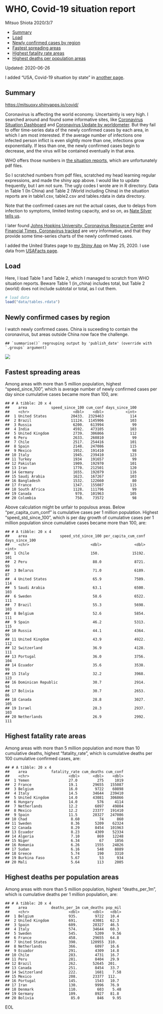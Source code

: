 WHO, Covid-19 situation report
================
Mitsuo Shiota
2020/3/7

  - [Summary](#summary)
  - [Load](#load)
  - [Newly confirmed cases by region](#newly-confirmed-cases-by-region)
  - [Fastest spreading areas](#fastest-spreading-areas)
  - [Highest fatality rate areas](#highest-fatality-rate-areas)
  - [Highest deaths per population
    areas](#highest-deaths-per-population-areas)

Updated: 2020-06-26

I added “USA, Covid-19 situation by state” in [another page](USA.md).

## Summary

<https://mitsuoxv.shinyapps.io/covid/>

Coronavirus is affecting the world economy. Uncertaintiy is very high. I
searched around and found some informative sites, like [Coronavirus
Situation
Dashboard](https://who.maps.arcgis.com/apps/opsdashboard/index.html#/c88e37cfc43b4ed3baf977d77e4a0667)
and [Coronavirus Update by
worldometer](https://www.worldometers.info/coronavirus/). But they fail
to offer time-series data of the newly confirmed cases by each area, in
which I am most interested. If the average number of infections one
infected person inflict is even slightly more than one, infections grow
exponentially. If less than one, the newly confirmed cases begin to
decrease, and the virus will be contained eventually in that area.

WHO offers those numbers in [the situation
reports](https://www.who.int/emergencies/diseases/novel-coronavirus-2019/situation-reports/),
which are unfortunately pdf files.

So I scratched numbers from pdf files, scratched my head learning
regular expressions, and made the shiny app above. I would like to
update frequently, but I am not sure. The ugly codes I wrote are in R
directory. Data in Table 1 (In China) and Table 2 (World including
China) in the situation reports are in table1.csv, table2.csv and
tables.rdata in data directory.

Note that the confirmed cases are not the actual cases, due to delays
from infection to symptoms, limited testing capacity, and so on, as
[Nate Silver tells
us](https://fivethirtyeight.com/features/coronavirus-case-counts-are-meaningless/).

I later found [Johns Hopkins University, Coronavirus Resource
Center](https://coronavirus.jhu.edu/) and [Financial Times, Coronavirus
tracked](https://www.ft.com/content/a26fbf7e-48f8-11ea-aeb3-955839e06441)
are very informative, and that they provide some time-series charts of
the newly confirmed cases.

I added the United States page to [my Shiny
App](https://mitsuoxv.shinyapps.io/covid/) on May 25, 2020. I use data
from [USAFacts
page](https://usafacts.org/visualizations/coronavirus-covid-19-spread-map/).

## Load

Here, I load Table 1 and Table 2, which I managed to scratch from WHO
situation reports. Beware Table 1 (in\_china) includes total, but Table
2 (world) does not include subtotal or total, as I cut them.

``` r
# load data
load("data/tables.rdata")
```

## Newly confirmed cases by region

I watch newly confirmed cases. China is suceeding to contain the
coronavirus, but areas outside China now face the challenge.

    ## `summarise()` regrouping output by 'publish_date' (override with `.groups` argument)

![](README_files/figure-gfm/chart-1.png)<!-- -->

## Fastest spreading areas

Among areas with more than 5 million population, highest
“speed\_since\_100”, which is average number of newly confirmed cases
per day since cumulative cases became more than 100, are:

    ## # A tibble: 20 x 4
    ##    area           speed_since_100 cum_conf days_since_100
    ##    <chr>                    <dbl>    <dbl>          <int>
    ##  1 United States           20433.  2329463            114
    ##  2 Brazil                  11124.  1145906            103
    ##  3 Russia                   6200.   613994             99
    ##  4 India                    4592.   473105            103
    ##  5 United Kingdom           2739.   306866            112
    ##  6 Peru                     2633.   260810             99
    ##  7 Chile                    2517.   254416            101
    ##  8 Spain                    2148.   247086            115
    ##  9 Mexico                   1952.   191410             98
    ## 10 Italy                    1945.   239410            123
    ## 11 Turkey                   1934    191657             99
    ## 12 Pakistan                 1909.   192970            101
    ## 13 Iran                     1770.   212501            120
    ## 14 Germany                  1655.   192079            116
    ## 15 Saudi Arabia             1623.   167267            103
    ## 16 Bangladesh               1532.   122660             80
    ## 17 France                   1347.   155087            115
    ## 18 South Africa             1128.   111796             99
    ## 19 Canada                    970.   101963            105
    ## 20 Colombia                  750.    73572             98

Above calculation might be unfair to populous areas. Below
“per\_capita\_cum\_conf” is cumulative cases per 1 million population.
Highest “speed\_std\_since\_100”, which is per day growth of cumulative
cases per 1 million population since cumulative cases became more than
100, are:

    ## # A tibble: 20 x 4
    ##    area               speed_std_since_100 per_capita_cum_conf days_since_100
    ##    <chr>                            <dbl>               <dbl>          <int>
    ##  1 Chile                            150.               15192.            101
    ##  2 Peru                              88.0               8721.             99
    ##  3 Belarus                           71.0               6189.             87
    ##  4 United States                     65.9               7509.            114
    ##  5 Saudi Arabia                      63.1               6500.            103
    ##  6 Sweden                            58.6               6522.            111
    ##  7 Brazil                            55.3               5698.            103
    ##  8 Belgium                           52.6               5854.            111
    ##  9 Spain                             46.2               5313.            115
    ## 10 Russia                            44.1               4364.             99
    ## 11 United Kingdom                    43.9               4922.            112
    ## 12 Switzerland                       36.9               4128.            111
    ## 13 Portugal                          36.0               3756.            104
    ## 14 Ecuador                           35.6               3538.             99
    ## 15 Italy                             32.2               3968.            123
    ## 16 Dominican Republic                30.7               2914.             94
    ## 17 Bolivia                           30.7               2653.             86
    ## 18 Canada                            28.8               3027.            105
    ## 19 Israel                            28.3               2937.            103
    ## 20 Netherlands                       26.9               2992.            111

## Highest fatality rate areas

Among areas with more than 5 million population and more than 10
cumulative deaths, highest “fatality\_rate”, which is cumulative deaths
per 100 cumulative confirmed cases, are:

    ## # A tibble: 20 x 4
    ##    area           fatality_rate cum_deaths cum_conf
    ##    <chr>                  <dbl>      <dbl>    <dbl>
    ##  1 Yemen                  27.0         275     1019
    ##  2 France                 19.1       29655   155087
    ##  3 Belgium                16.0        9722    60898
    ##  4 Italy                  14.5       34644   239410
    ##  5 United Kingdom         14.0       43081   306866
    ##  6 Hungary                14.0         576     4114
    ##  7 Netherlands            12.2        6097    49804
    ##  8 Mexico                 12.2       23377   191410
    ##  9 Spain                  11.5       28327   247086
    ## 10 Chad                    8.60         74      860
    ## 11 Sweden                  8.36       5209    62324
    ## 12 Canada                  8.29       8454   101963
    ## 13 Ecuador                 8.23       4309    52334
    ## 14 Algeria                 7.10        869    12248
    ## 15 Niger                   6.34         67     1056
    ## 16 Romania                 6.26       1555    24826
    ## 17 Sudan                   6.16        548     8889
    ## 18 Greece                  5.74        190     3310
    ## 19 Burkina Faso            5.67         53      934
    ## 20 Mali                    5.64        113     2005

## Highest deaths per population areas

Among areas with more than 5 million population, highest
“deaths\_per\_1m”, which is cumulative deaths per 1 million
population, are:

    ## # A tibble: 20 x 4
    ##    area           deaths_per_1m cum_deaths pop_mil
    ##    <chr>                  <dbl>      <dbl>   <dbl>
    ##  1 Belgium                935.        9722   10.4 
    ##  2 United Kingdom         691.       43081   62.3 
    ##  3 Spain                  609.       28327   46.5 
    ##  4 Italy                  574.       34644   60.3 
    ##  5 Sweden                 545.        5209    9.56
    ##  6 France                 458.       29655   64.8 
    ##  7 United States          390.      120955  310.  
    ##  8 Netherlands            366.        6097   16.6 
    ##  9 Ecuador                291.        4309   14.8 
    ## 10 Chile                  283.        4731   16.7 
    ## 11 Peru                   281.        8404   29.9 
    ## 12 Brazil                 262.       52645  201.  
    ## 13 Canada                 251.        8454   33.7 
    ## 14 Switzerland            222.        1681    7.58
    ## 15 Mexico                 208.       23377  112.  
    ## 16 Portugal               145.        1543   10.7 
    ## 17 Iran                   130.        9996   76.9 
    ## 18 Denmark                110.         603    5.48
    ## 19 Germany                109.        8927   81.8 
    ## 20 Bolivia                 85.0        846    9.95

EOL
